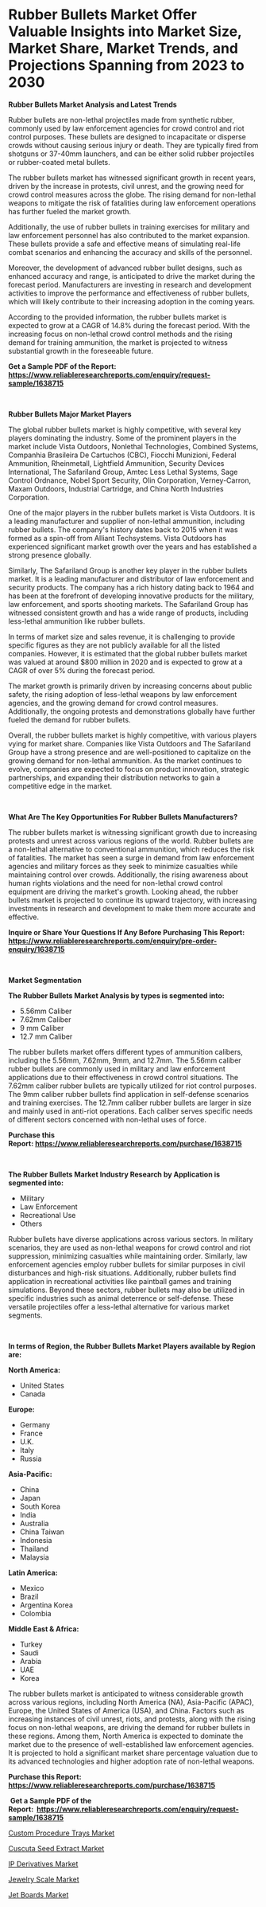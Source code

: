 <p><h1>Rubber Bullets Market Offer Valuable Insights into Market Size, Market Share, Market Trends, and Projections Spanning from 2023 to 2030</h1></p><p><strong>Rubber Bullets Market Analysis and Latest Trends</strong></p>
<p><p>Rubber bullets are non-lethal projectiles made from synthetic rubber, commonly used by law enforcement agencies for crowd control and riot control purposes. These bullets are designed to incapacitate or disperse crowds without causing serious injury or death. They are typically fired from shotguns or 37-40mm launchers, and can be either solid rubber projectiles or rubber-coated metal bullets.</p><p>The rubber bullets market has witnessed significant growth in recent years, driven by the increase in protests, civil unrest, and the growing need for crowd control measures across the globe. The rising demand for non-lethal weapons to mitigate the risk of fatalities during law enforcement operations has further fueled the market growth.</p><p>Additionally, the use of rubber bullets in training exercises for military and law enforcement personnel has also contributed to the market expansion. These bullets provide a safe and effective means of simulating real-life combat scenarios and enhancing the accuracy and skills of the personnel.</p><p>Moreover, the development of advanced rubber bullet designs, such as enhanced accuracy and range, is anticipated to drive the market during the forecast period. Manufacturers are investing in research and development activities to improve the performance and effectiveness of rubber bullets, which will likely contribute to their increasing adoption in the coming years.</p><p>According to the provided information, the rubber bullets market is expected to grow at a CAGR of 14.8% during the forecast period. With the increasing focus on non-lethal crowd control methods and the rising demand for training ammunition, the market is projected to witness substantial growth in the foreseeable future.</p></p>
<p><strong>Get a Sample PDF of the Report:&nbsp; <a href="https://www.reliableresearchreports.com/enquiry/request-sample/1638715">https://www.reliableresearchreports.com/enquiry/request-sample/1638715</a></strong></p>
<p>&nbsp;</p>
<p><strong>Rubber Bullets Major Market Players</strong></p>
<p><p>The global rubber bullets market is highly competitive, with several key players dominating the industry. Some of the prominent players in the market include Vista Outdoors, Nonlethal Technologies, Combined Systems, Companhia Brasileira De Cartuchos (CBC), Fiocchi Munizioni, Federal Ammunition, Rheinmetall, Lightfield Ammunition, Security Devices International, The Safariland Group, Amtec Less Lethal Systems, Sage Control Ordnance, Nobel Sport Security, Olin Corporation, Verney-Carron, Maxam Outdoors, Industrial Cartridge, and China North Industries Corporation.</p><p>One of the major players in the rubber bullets market is Vista Outdoors. It is a leading manufacturer and supplier of non-lethal ammunition, including rubber bullets. The company's history dates back to 2015 when it was formed as a spin-off from Alliant Techsystems. Vista Outdoors has experienced significant market growth over the years and has established a strong presence globally.</p><p>Similarly, The Safariland Group is another key player in the rubber bullets market. It is a leading manufacturer and distributor of law enforcement and security products. The company has a rich history dating back to 1964 and has been at the forefront of developing innovative products for the military, law enforcement, and sports shooting markets. The Safariland Group has witnessed consistent growth and has a wide range of products, including less-lethal ammunition like rubber bullets.</p><p>In terms of market size and sales revenue, it is challenging to provide specific figures as they are not publicly available for all the listed companies. However, it is estimated that the global rubber bullets market was valued at around $800 million in 2020 and is expected to grow at a CAGR of over 5% during the forecast period.</p><p>The market growth is primarily driven by increasing concerns about public safety, the rising adoption of less-lethal weapons by law enforcement agencies, and the growing demand for crowd control measures. Additionally, the ongoing protests and demonstrations globally have further fueled the demand for rubber bullets.</p><p>Overall, the rubber bullets market is highly competitive, with various players vying for market share. Companies like Vista Outdoors and The Safariland Group have a strong presence and are well-positioned to capitalize on the growing demand for non-lethal ammunition. As the market continues to evolve, companies are expected to focus on product innovation, strategic partnerships, and expanding their distribution networks to gain a competitive edge in the market.</p></p>
<p>&nbsp;</p>
<p><strong>What Are The Key Opportunities For Rubber Bullets Manufacturers?</strong></p>
<p><p>The rubber bullets market is witnessing significant growth due to increasing protests and unrest across various regions of the world. Rubber bullets are a non-lethal alternative to conventional ammunition, which reduces the risk of fatalities. The market has seen a surge in demand from law enforcement agencies and military forces as they seek to minimize casualties while maintaining control over crowds. Additionally, the rising awareness about human rights violations and the need for non-lethal crowd control equipment are driving the market's growth. Looking ahead, the rubber bullets market is projected to continue its upward trajectory, with increasing investments in research and development to make them more accurate and effective.</p></p>
<p><strong>Inquire or Share Your Questions If Any Before Purchasing This Report: <a href="https://www.reliableresearchreports.com/enquiry/pre-order-enquiry/1638715">https://www.reliableresearchreports.com/enquiry/pre-order-enquiry/1638715</a></strong></p>
<p>&nbsp;</p>
<p><strong>Market Segmentation</strong></p>
<p><strong>The Rubber Bullets Market Analysis by types is segmented into:</strong></p>
<p><ul><li>5.56mm Caliber</li><li>7.62mm Caliber</li><li>9 mm Caliber</li><li>12.7 mm Caliber</li></ul></p>
<p><p>The rubber bullets market offers different types of ammunition calibers, including the 5.56mm, 7.62mm, 9mm, and 12.7mm. The 5.56mm caliber rubber bullets are commonly used in military and law enforcement applications due to their effectiveness in crowd control situations. The 7.62mm caliber rubber bullets are typically utilized for riot control purposes. The 9mm caliber rubber bullets find application in self-defense scenarios and training exercises. The 12.7mm caliber rubber bullets are larger in size and mainly used in anti-riot operations. Each caliber serves specific needs of different sectors concerned with non-lethal uses of force.</p></p>
<p><strong>Purchase this Report:&nbsp;<a href="https://www.reliableresearchreports.com/purchase/1638715">https://www.reliableresearchreports.com/purchase/1638715</a></strong></p>
<p>&nbsp;</p>
<p><strong>The Rubber Bullets Market Industry Research by Application is segmented into:</strong></p>
<p><ul><li>Military</li><li>Law Enforcement</li><li>Recreational Use</li><li>Others</li></ul></p>
<p><p>Rubber bullets have diverse applications across various sectors. In military scenarios, they are used as non-lethal weapons for crowd control and riot suppression, minimizing casualties while maintaining order. Similarly, law enforcement agencies employ rubber bullets for similar purposes in civil disturbances and high-risk situations. Additionally, rubber bullets find application in recreational activities like paintball games and training simulations. Beyond these sectors, rubber bullets may also be utilized in specific industries such as animal deterrence or self-defense. These versatile projectiles offer a less-lethal alternative for various market segments.</p></p>
<p>&nbsp;</p>
<p><strong>In terms of Region, the Rubber Bullets Market Players available by Region are:</strong></p>
<p>
    <p> <strong> North America: </strong>
        <ul>
            <li>United States</li>
            <li>Canada</li>
        </ul>
        </p> 
    <p> <strong> Europe: </strong>
        <ul>
            <li>Germany</li>
            <li>France</li>
            <li>U.K.</li>
            <li>Italy</li>
            <li>Russia</li>
        </ul>
        </p> 
    <p> <strong> Asia-Pacific: </strong>
        <ul>
            <li>China</li>
            <li>Japan</li>
            <li>South Korea</li>
            <li>India</li>
            <li>Australia</li>
            <li>China Taiwan</li>
            <li>Indonesia</li>
            <li>Thailand</li>
            <li>Malaysia</li>
        </ul>
        </p> 
    <p> <strong> Latin America: </strong>
        <ul>
            <li>Mexico</li>
            <li>Brazil</li>
            <li>Argentina Korea</li>
            <li>Colombia</li>
        </ul>
        </p> 
    <p> <strong> Middle East & Africa: </strong>
        <ul>
            <li>Turkey</li>
            <li>Saudi</li>
            <li>Arabia</li>
            <li>UAE</li>
            <li>Korea</li>
        </ul>
    </p>
    </p>
<p><p>The rubber bullets market is anticipated to witness considerable growth across various regions, including North America (NA), Asia-Pacific (APAC), Europe, the United States of America (USA), and China. Factors such as increasing instances of civil unrest, riots, and protests, along with the rising focus on non-lethal weapons, are driving the demand for rubber bullets in these regions. Among them, North America is expected to dominate the market due to the presence of well-established law enforcement agencies. It is projected to hold a significant market share percentage valuation due to its advanced technologies and higher adoption rate of non-lethal weapons.</p></p>
<p><strong>Purchase this Report: <a href="https://www.reliableresearchreports.com/purchase/1638715">https://www.reliableresearchreports.com/purchase/1638715</a></strong></p>
<p>&nbsp;<strong>Get a Sample PDF of the Report:&nbsp;&nbsp;<a href="https://www.reliableresearchreports.com/enquiry/request-sample/1638715">https://www.reliableresearchreports.com/enquiry/request-sample/1638715</a></strong></p>
<p><strong></strong></p>
<p><p><a href="https://medium.com/@giannicrona/custom-procedure-trays-market-size-cagr-trends-2024-2030-527615453aa3">Custom Procedure Trays Market</a></p><p><a href="https://medium.com/@chiragreportprime3/cuscuta-seed-extract-market-size-growth-forecast-2023-2030-399900502103">Cuscuta Seed Extract Market</a></p><p><a href="https://www.linkedin.com/pulse/ip-derivatives-market-size-share-amp-trends-analysis-report/">IP Derivatives Market</a></p><p><a href="https://www.linkedin.com/pulse/jewelry-scale-market-research-report-provides-thorough-industry/">Jewelry Scale Market</a></p><p><a href="https://www.linkedin.com/pulse/jet-boards-market-challenges-opportunities-growth-drivers/">Jet Boards Market</a></p></p>